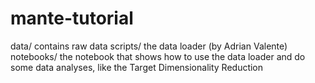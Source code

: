 # mante-tutorial

data/ contains raw data
scripts/ the data loader (by Adrian Valente)
notebooks/ the notebook that shows how to use the data loader and do some data analyses, like the Target Dimensionality Reduction
